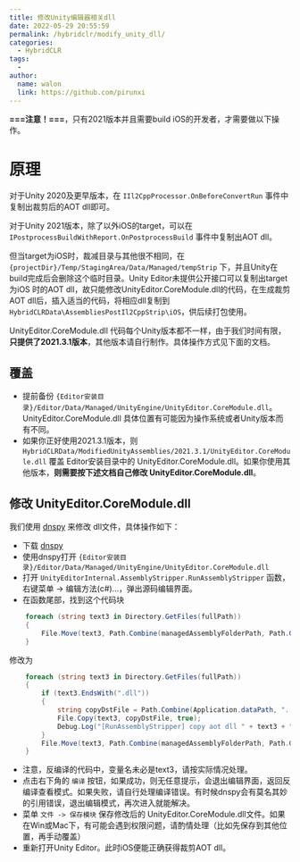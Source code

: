 ```yaml
---
title: 修改Unity编辑器相关dll
date: 2022-05-29 20:55:59
permalink: /hybridclr/modify_unity_dll/
categories:
  - HybridCLR
tags:
  - 
author: 
  name: walon
  link: https://github.com/pirunxi
---
```



**===注意！===**，只有2021版本并且需要build iOS的开发者，才需要做以下操作。

# 原理

对于Unity 2020及更早版本，在 `IIl2CppProcessor.OnBeforeConvertRun` 事件中复制出裁剪后的AOT dll即可。

对于Unity 2021版本，除了以外iOS的target，可以在 `IPostprocessBuildWithReport.OnPostprocessBuild` 事件中复制出AOT dll。

但当target为iOS时，裁减目录与其他很不相同，在`{projectDir}/Temp/StagingArea/Data/Managed/tempStrip` 下，并且Unity在build完成后会删除这个临时目录。Unity Editor未提供公开接口可以复制出target为iOS
时的AOT dll，故只能修改UnityEditor.CoreModule.dll的代码，在生成裁剪AOT dll后，插入适当的代码，将相应dll复制到 `HybridCLRData\AssembliesPostIl2CppStrip\iOS`，供后续打包使用。

UnityEditor.CoreModule.dll 代码每个Unity版本都不一样，由于我们时间有限，**只提供了2021.3.1版本**，其他版本请自行制作。具体操作方式见下面的文档。


## 覆盖

- 提前备份 `{Editor安装目录}/Editor/Data/Managed/UnityEngine/UnityEditor.CoreModule.dll`。 UnityEditor.CoreModule.dll 具体位置有可能因为操作系统或者Unity版本而有不同。
- 如果你正好使用2021.3.1版本，则 `HybridCLRData/ModifiedUnityAssemblies/2021.3.1/UnityEditor.CoreModule.dll` 覆盖 Editor安装目录中的 UnityEditor.CoreModule.dll。如果你使用其他版本，**则需要按下述文档自己修改 UnityEditor.CoreModule.dll**。


## 修改 UnityEditor.CoreModule.dll

我们使用 [dnspy](https://github.com/dnSpy/dnSpy) 来修改 dll文件，具体操作如下：

- 下载 [dnspy](https://github.com/dnSpy/dnSpy/releases)
- 使用dnspy打开 `{Editor安装目录}/Editor/Data/Managed/UnityEngine/UnityEditor.CoreModule.dll`
- 打开 `UnityEditorInternal.AssemblyStripper.RunAssemblyStripper` 函数， 右键菜单 -> 编辑方法(c#)...，弹出源码编辑界面。
- 在函数尾部，找到这个代码块
```csharp
	foreach (string text3 in Directory.GetFiles(fullPath))
	{
		File.Move(text3, Path.Combine(managedAssemblyFolderPath, Path.GetFileName(text3)));
	}
```
修改为 
```csharp
	foreach (string text3 in Directory.GetFiles(fullPath))
	{
		if (text3.EndsWith(".dll"))
		{
			string copyDstFile = Path.Combine(Application.dataPath, "../HybridCLRData/AssembliesPostIl2CppStrip", EditorUserBuildSettings.activeBuildTarget.ToString(), Path.GetFileName(text3));
			File.Copy(text3, copyDstFile, true);
			Debug.Log("[RunAssemblyStripper] copy aot dll " + text3 + " -> " + copyDstFile);
		}
		File.Move(text3, Path.Combine(managedAssemblyFolderPath, Path.GetFileName(text3)));
	}
```
- 注意，反编译的代码中，变量名未必是text3，请按实际情况处理。
- 点击右下角的 `编译` 按钮，如果成功，则无任意提示，会退出编辑界面，返回反编译查看模式。如果失败，请自行处理编译错误。有时候dnspy会有莫名其妙的引用错误，退出编辑模式，再次进入就能解决。
- 菜单 `文件 -> 保存模块` 保存修改后的 UnityEditor.CoreModule.dll文件。如果在Win或Mac下，有可能会遇到权限问题，请酌情处理（比如先保存到其他位置，再手动覆盖）
- 重新打开Unity Editor。此时iOS便能正确获得裁剪AOT dll。
